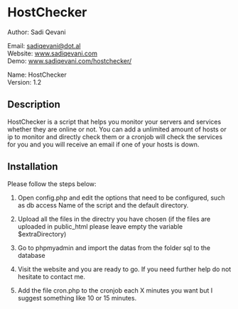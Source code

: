 HostChecker
===========

Author: Sadi Qevani  

Email: sadiqevani@dot.al  
Website: www.sadiqevani.com  
Demo: www.sadiqevani.com/hostchecker/  
  
  
Name: HostChecker  
Version: 1.2  

Description
-----------

HostChecker is a script that helps you monitor your servers and services whether they are online or not. 
You can add a unlimited amount of hosts or ip to monitor and directly check them or a cronjob will check the services 
for you and you will receive an email if one of your hosts is down.

Installation
------------

Please follow the steps below:

1. Open config.php and edit the options that need to be configured, such as db access
   Name of the script and the default directory.
   
2. Upload all the files in the directry you have chosen 
   (if the files are uploaded in public_html please leave empty the variable $extraDirectory)
   
3. Go to phpmyadmin and import the datas from the folder sql to the database

4. Visit the website and you are ready to go. If you need further help do not hesitate to contact me.

5. Add the file cron.php to the cronjob each X minutes you want but I suggest something like 10 or 15 minutes.
